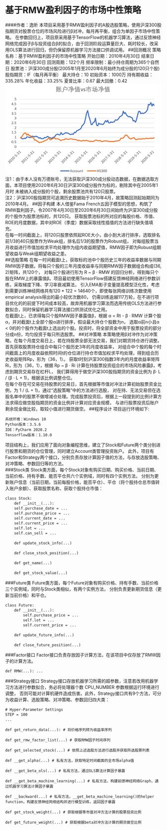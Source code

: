 # 基于RMW盈利因子的市场中性策略
####作者：逸昕
本项目采用基于RMW盈利因子的A股选股策略，使用沪深300股指期货对股票仓位的市场风险进行β对冲，每月再平衡，组合为单因子市场中性策略。
在参数回归上，项目原采用基于TensorFlow的机器学习算法，通过反馈神经网络完成因子β与投资组合β的拟合，由于回测阶段运算量巨大、耗时较长，改采用OLS算法进行回归，但仍保留原机器学习方法接口供调试用。
##回测概况
    策略名称：基于RMW盈利因子的市场中性策略
    开始日期：2010年4月30日
    结束日期：2020年6月30日
    回测周期：122个月
    频率限制：最小持仓周期为365个自然日
    股票池：沪深300成分股(2005年1月至2020年6月始终为成分股的120只个股)
    股指期货：IF（每月再平衡）
    最大持仓：10
    初始资本：1000万
    持有期收益：335.28%
    年化收益：33.25%
    夏普比率：0.67
    最大回撤：0.42
![账户净值](./Pic/NetValuePerformance.png)  
注1：由于本人没有万德账号，无法获取沪深300成分股动态数据，在数据选取方面，本项目使用2020年6月30日沪深300成分股作为标的，剔除其中在2005年1月时
未被纳入成分股的个股，剩余股票池共有120只股票。  
注2：沪深300股指期货可追溯历史数据始于2010年4月，故策略回测起始期同为2010年4月。
##因子构建
本人借鉴Fama French五因子模型的思想，构筑了RMW盈利因子。令2007年4月30日至2020年6月30日间始终为沪深300成分股的个股作为股票池标的，共120只。
获取股票池标的所对应的每股价格、市值、ROE的月度数据，其中对ROE（季度）数据采取线性插值的方法进行缺失值填充。  
在每一时间截面上，将120只股票依照起ROE大小，由小到大进行排序，选取排名前1/3的40只股票作为Weak组，排名后1/3的股票作为Robust组，
对每组股票当月收益进行市值加权求平均处理作为组内收益期望值，RMW因子即为Robust组期望收益与Weak组期望收益之差。  
##选股策略
在每一时间截面t上，获取标的池中个股历史三年的收益率数据与同期RMW因子数据，将每只个股的三年月度收益率与同期RMW因子数据组合构成(36, 2)矩阵，共120个，
对每只个股进行形为 R ~ β · RMW 的回归分析，得到每只个股在RMW上的暴露值β。项目最初使用TensorFlow搭建反馈神经网络进行参数训练，采取梯度下降、学习率衰减算法，
引入EMA影子变量提高模型泛化性，考虑到需要训练神经网络共有120 * 122 = 14640个，即使每张网络训练次数使用empirical analysis得出的最小较优次数80，
仍需训练逾越117万轮，在不进行项目优化的的前提下时间成本较高，故弃用机器学习算法而选用传统OLS方法进行参数拟合，同时保留机器学习算法接口供测试优化之用。  
在截面t上，已求得每只个股RMW因子暴露值β，根据 α = Rt - β · RMW 计算个股α，并对截面t上全部个股α进行排序，假设最大持仓个股数为n，
选取α前n小且α < 0的的个股作为截面t上选出的个股。投资时，将全部资金中用于股票投资的部分分成n份，均匀投资于每只所选股票。
##对冲策略
本策略使用β对冲作为对冲策略，在每个月度交易日上，若在持股票全部无法交易，我们对期货持仓进行调整。首先获取股票持仓组合中每只个股历史3年的月度收益率，
对组合中个股的每个时间截面上的月度收益依照时间t的仓位进行持仓市值加权求平均处理，得到组合历史收益矩阵Rp，形为（36，1）。
获取t时刻沪深300指数3年内的月度收益率矩阵Ri，形为（36，1），根据 Rp ~ β · Ri 计算在持股票投资组合的市场风险暴露β，考虑到期货交易存在杠杆L，
我们算得用于做空沪深300股指期货的资金比例为 β· L / (β · L + 1)，根据该比例调整仓位。  
在每个存在可交易在持股票的交易日，首先根据等市值对冲法计算初始股票资金比例，为 1 / (L + 1)，通过“选股策略”中的方法进行选股，
对在持、无法交易但在选股名单中的股票不做增减仓处理。完成股票投资后，根据上一段提到的比例计算方法求得应做空股指期货的资金比例并计算对应资金规模，
与进行股票投资后账户剩余现金做比较，取较小值进行期货做空。
##程序设计
项目运行环境如下:

    系统环境：Windows 10
    Python版本：3.5.6
    IDE：PyCharm 2020.2
    TensorFlow版本：1.10.0

项目结构上，我们应用了面向对象编程思维，建立了Stock和Future两个类分别进行股票和期货的仓位管理，同时建立Account类管理投资账户。
此外，项目有Factor和Strategy两个接口，分别负责存放计算因子值的方法，与存放选股策略、对冲策略、参数回归等的方法。    
###Stock类
Stock类方面，每个Stock对象有购买日期、购买价格、当前日期、当前价格、持有手数、能否平仓共六个实例域，同时有四个实例方法，
分别为更新账户信息（当前日期，当前每股价格，能否平仓）、平仓（将个股持仓总市值转入账户余额）、获取股票名称、获取个股持仓市值：  
```
class Stock:  
    def __init__(...):
    self.purchase_date = ...
    self.purchase_price = ...
    self.current_date = ...
    self.current_price = ...
    self.lot = ...
    self.can_sell = ...
     
    def update_stock_info(...)
    
    def close_stock_position(...)

    def get_name(...)

    def get_stock_value(...)
```
###Future类
Future类方面，每个Future对象有购买价格、持有手数、当前价格三个实例域，同时与Stock类相似，有两个实例方法，
分别负责更新期货信息（更新当前价格）和平仓。
```
class Future:
    def __init__(...):
        self.purchase_price = ...
        self.lot = ...
        self.current_price = ...
    
    def update_future_info(...)

    def close_future_position(...)
```
###Factor接口
Factor接口负责存放因子计算方法，在该项目中仅存放了RMW因子的计算方法。
```
def RMW(...): ...
```
###Strategy接口
Strategy接口存放机器学习所需的超参数，注意若改用机器学习方法进行参数拟合，务必将处理器个数 CPU_NUMBER 参数根据运行环境进行调整，
否则可能对计算机硬件造成伤害。此外，Strategy接口共有9个方法，可分为收益计算、选股策略、对冲策略、参数回归四大类：
```
# Hyper-Parameter Settings
STEP = 100
...

def get_return_data(...): # 将价格序列转为收益率序列

def get_rmw_factor_list(...) # 获取RMW因子时间序列

def get_selected_stock(...) # 依照上述选股方法进行选股并获取所选股票列表

def __get_alpha(...) # 私有方法，获取特定时间截面的全市场alpha值

def __get_beta_ols(...) # 私有方法，通过OLS算法计算因子暴露

def __get_beta_machine_learning(...) # 私有方法，构建前馈神经网络Graph，通过机器学习算法计算因子暴露

def __backward(...) # 私有方法，__get_beta_machine_learning()的helper function，构建反馈神经网络结构并进行模型训练，返回因子暴露

def get_stock_weight(...) # 获取根据等市值对冲方法计算的股票投资比例

def get_future_weight(...) # 获取根据beta对冲方法计算的期货做空比例
```